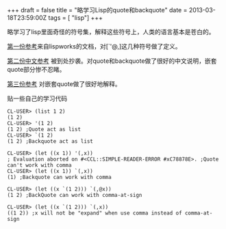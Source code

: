 +++
draft = false
title = "略学习Lisp的quote和backquote"
date = 2013-03-18T23:59:00Z
tags = [ "lisp"]
+++

略学习了lisp里面奇怪的符号集，解释这些符号上，人类的语言基本是苍白的。

[第一份参考](http://www.lispworks.com/documentation/HyperSpec/Body/02_df.htm)来自lispworks的文档，对[`'@,]这几种符号做了定义。

[第二份中文参考](http://wenku.it168.com/d_000648782.shtml) 被到处抄袭。对quote和backquote做了很好的中文说明，嵌套quote部分惨不忍睹。

[第三份参考](http://stackoverflow.com/questions/7549550/using-two-backquotes-and-commas-common-lisp) 对嵌套quote做了很好地解释。

贴一些自己的学习代码 

```
CL-USER> (list 1 2)
(1 2)
CL-USER> '(1 2)
(1 2) ;Quote act as list
CL-USER> `(1 2)
(1 2) ;Backquote act as list

CL-USER> (let ((x 1)) '(,x))
; Evaluation aborted on #<CCL::SIMPLE-READER-ERROR #xC78878E>. ;Quote can't work with comma
CL-USER> (let ((x 1)) `(,x))
(1) ;Backquote can work with comma

CL-USER> (let ((x `(1 2))) `(,@x))
(1 2) ;BackQuote can work with comma-at-sign

CL-USER> (let ((x `(1 2))) `(,x))
((1 2)) ;x will not be "expand" when use comma instead of comma-at-sign
```